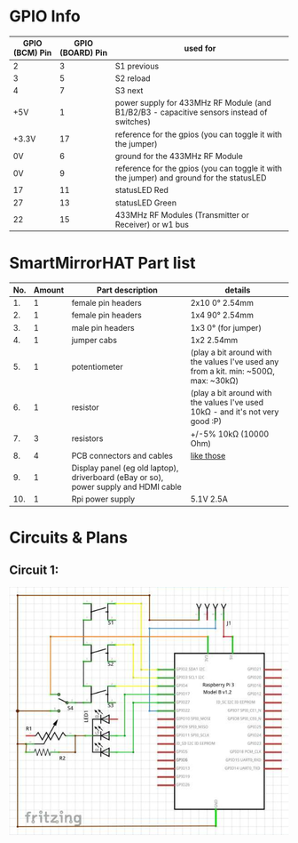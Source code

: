 # GPIO Info
| GPIO (BCM) Pin | GPIO (BOARD) Pin | used for |
| --- | --- | --- |
| 2 | 3 | S1 previous |
| 3 | 5 | S2 reload |
| 4 | 7 | S3 next |
| +5V | 1 | power supply for 433MHz RF Module (and B1/B2/B3 - capacitive sensors instead of switches) |
| +3.3V | 17 |  reference for the gpios (you can toggle it with the jumper) |
| 0V | 6 | ground for the 433MHz RF Module |
| 0V | 9 | reference for the gpios (you can toggle it with the jumper) and ground for the statusLED |
| 17 | 11 | statusLED Red |
| 27 | 13 | statusLED Green |
| 22 | 15 | 433MHz RF Modules (Transmitter or Receiver) or w1 bus |
# SmartMirrorHAT Part list
| No. | Amount | Part description | details
| --- | --- | --- | --- |
| 1. | 1 | female pin headers | 2x10 0° 2.54mm |
| 2. | 1 | female pin headers | 1x4 90° 2.54mm |
| 3. | 1 | male pin headers | 1x3 0° (for jumper) |
| 4. | 1 | jumper cabs | 1x2 2.54mm |
| 5. | 1 | potentiometer | (play a bit around with the values I've used any from a kit. min: ~500Ω, max: ~30kΩ) |
| 6. | 1 | resistor | (play a bit around with the values I've used 10kΩ - and it's not very good :P) |
| 7. | 3 | resistors | +/-5% 10kΩ (10000 Ohm) |
| 8. | 4 | PCB connectors and cables | [like those](https://www.reichelt.com/PCB-Connectors/PS-25-3W-BR/3/index.html?ACTION=3&GROUPID=7525&ARTICLE=14828) |
| 9. | 1 | Display panel (eg old laptop), driverboard (eBay or so), power supply and HDMI cable ||
| 10. | 1 | Rpi power supply | 5.1V 2.5A |
# Circuits & Plans
## Circuit 1:
[![circuit 1](SmartMirrorHAT-circuit.png)](SmartMirrorHAT-circuit.png)
